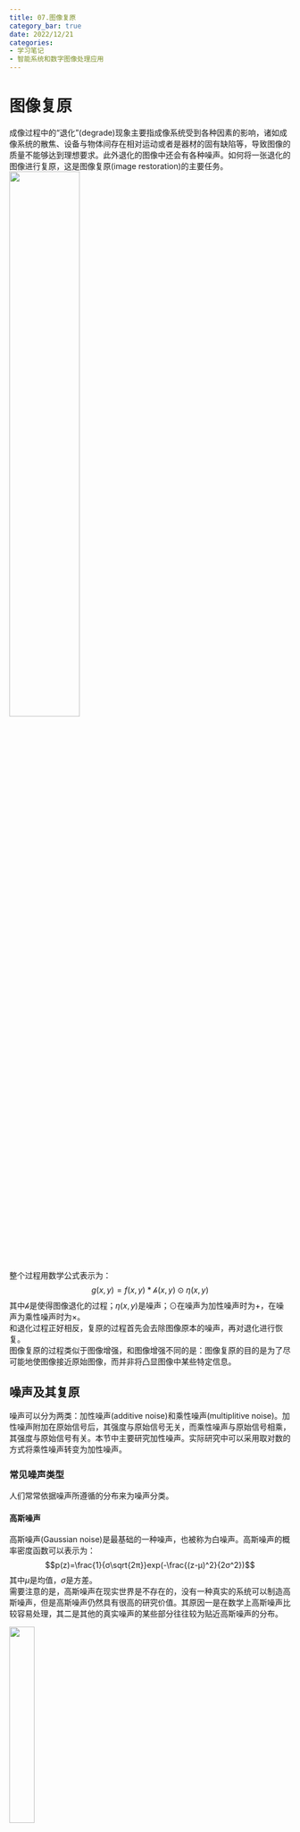 ```yaml
---
title: 07.图像复原
category_bar: true
date: 2022/12/21
categories: 
- 学习笔记
- 智能系统和数字图像处理应用
---
```

# 图像复原
成像过程中的“退化”(degrade)现象主要指成像系统受到各种因素的影响，诸如成像系统的散焦、设备与物体间存在相对运动或者是器材的固有缺陷等，导致图像的质量不能够达到理想要求。此外退化的图像中还会有各种噪声。如何将一张退化的图像进行复原，这是图像复原(image restoration)的主要任务。  
<img src= https://cdn.jsdelivr.net/gh/l61012345/Pic/img/20221221192158.png width=50%>  

整个过程用数学公式表示为：  
$$g(x,y)=f(x,y)*\mathcal{h}(x,y)⊙η(x,y)$$
其中$\mathcal{h}$是使得图像退化的过程；$η(x,y)$是噪声；$⊙$在噪声为加性噪声时为$+$，在噪声为乘性噪声时为$×$。  
和退化过程正好相反，复原的过程首先会去除图像原本的噪声，再对退化进行恢复。  
图像复原的过程类似于图像增强，和图像增强不同的是：图像复原的目的是为了尽可能地使图像接近原始图像，而并非将凸显图像中某些特定信息。  

## 噪声及其复原
噪声可以分为两类：加性噪声(additive noise)和乘性噪声(multiplitive noise)。加性噪声附加在原始信号后，其强度与原始信号无关，而乘性噪声与原始信号相乘，其强度与原始信号有关。本节中主要研究加性噪声。实际研究中可以采用取对数的方式将乘性噪声转变为加性噪声。  

### 常见噪声类型
人们常常依据噪声所遵循的分布来为噪声分类。  

#### 高斯噪声
高斯噪声(Gaussian noise)是最基础的一种噪声，也被称为白噪声。高斯噪声的概率密度函数可以表示为：  
$$p(z)=\frac{1}{σ\sqrt{2π}}exp(-\frac{(z-μ)^2}{2σ^2})$$
其中$μ$是均值，$σ$是方差。  
需要注意的是，高斯噪声在现实世界是不存在的，没有一种真实的系统可以制造高斯噪声，但是高斯噪声仍然具有很高的研究价值。其原因一是在数学上高斯噪声比较容易处理，其二是其他的真实噪声的某些部分往往较为贴近高斯噪声的分布。  

<img src= https://cdn.jsdelivr.net/gh/l61012345/Pic/img/20221221193639.png width=30%>

#### 瑞利噪声
瑞利噪声(Rayleigh noise)是一种真实存在的噪声，它主要存在于核磁共振图像和水下摄影图像中，其概率密度分布不对称。  
其概率密度函数为：  
$$p(z)=\begin{cases}
    \frac{2}{b}(z-a)exp(-\frac{(z-a)^2}{b}),z ≥a\\
    0,z<a
\end{cases}$$

<img src= https://cdn.jsdelivr.net/gh/l61012345/Pic/img/20221221194015.png width=30%>  

#### 椒盐噪声
椒盐噪声(salt and pepper noise)也称为脉冲噪声，是图像中经常见到的一种噪声，它是一种随机出现的白点或者黑点，可能是亮的区域有黑色像素或是在暗的区域有白色像素（或是两者皆有）。椒盐噪声的成因可能是影像讯号受到突如其来的强烈干扰而产生、类比数位转换器或位元传输错误等。例如失效的感应器导致像素值为最小值，饱和的感应器导致像素值为最大值。  
椒盐噪声会随机地将某些特定的像素值改变为另外一些像素值。  
<img src= https://cdn.jsdelivr.net/gh/l61012345/Pic/img/20221221194243.png width=30%>  

此外还有其他的常见噪声，比如伽马噪声和指数噪声，它们的概率分布及统计特性已经在课程《可靠性工程》中有过介绍，故在此省略。  
<img src= https://cdn.jsdelivr.net/gh/l61012345/Pic/img/20221221194327.png width=50%>  

### 噪声估计
下面来研究不同类型的噪声对图像的影响，下图显示了六种噪声（高斯噪声、瑞利噪声、伽马噪声、指数噪声、均匀噪声、椒盐噪声）对于同一张只包含三个像素值的图像在亮度直方图上的影响。  

<img src= https://cdn.jsdelivr.net/gh/l61012345/Pic/img/20221222131600.png width=50%>  
<img src= https://cdn.jsdelivr.net/gh/l61012345/Pic/img/20221222132119.png width=50%>  

观察上图可以发现，原图直方图的每一个冲激被延拓为以其为统计中心对应的噪声包络。  可以总结：**噪声对图像的的影响是将图像上每个像素对应的分布延拓到相邻的像素值，这个延拓的包络形状为该噪声概率密度分布函数**。  
因此，**通过观察图像对应直方图上像素值的包络可以判断出图像噪声的类型**。  

实际的图像包含的色彩/灰度相较于上面的例子中的原图更多，这种情况下，通常是截取图像中看起来颜色均匀的一部分，再通过分析其直方图的包络形状估计图像的噪声类型。  
<img src= https://cdn.jsdelivr.net/gh/l61012345/Pic/img/20221222161854.png width=70%>  

有一些噪声的概率分布函数较为近似，比如瑞利噪声和高斯噪声，这种情况下则使用两种概率模型对直方图的包络线进行拟合，再比较两者拟合结果的均方差，选择均方差较低的拟合方案。  

#### 噪声去除
噪声估计的目的是为了根据图像的噪声类型选择合适的滤波器以及滤波器合适的参数去除噪声（比如：高斯噪声-高斯滤波器，椒盐噪声-中值滤波器）。  
因此整个噪声去除的流程为：  
1. 估计噪声
2. 根据噪声选择合适的滤波器和滤波器类型
3. 噪声过滤

如果去除噪声后的照片$\hat{f}(x,y)$和原图（原图只添加了噪声）的差距仍然很大，那么可能的原因有两点：  
- 噪声估计过程中错误地估计的噪声的类型和噪声参数。  
- 使用了错误的滤波方法。  

## 退化及其复原
### 常见退化方式
#### 高斯模糊
高斯模糊即高斯滤波。虽然高斯模糊不存在于真实世界，但是许多真实的模糊可以被近似地看做高斯模糊进行处理。  

#### 运动模糊
运动模糊(motion blurring)是由于在相机曝光时间中被摄物体与相机发生相对运动而造成的模糊。运动模糊可以理解为多张被摄物体照片在曝光时间$T$上的时域叠加，每张被叠加的照片上被摄物体都有一小段位移。  
<img src= https://cdn.jsdelivr.net/gh/l61012345/Pic/img/20221222153634.png width=70%>  

运动模糊后的照片$g(x,y)$可以用数学表示为：  
$$g(x,y)=∫_0^Tf(x-x(t),y-y(t))dt$$

### 逆滤波
复原退化的其中一种方法是逆滤波(inverse filtering)。它的基本思路如下：  
经过除噪后的图像可以表示为：  
$$g(x,y)=f(x,y)*\mathcal{h}(x,y)$$
在频域中，卷积将变为乘法，更易于处理，因此对等式两边同时使用傅里叶变换：  
$$G(u,v)=F(u,v)*\mathcal{H}(u,v)$$
那么原图的频域表示为：  
$$F(u,v)=\frac{G(u,v)}{\mathcal{H}(u,v)}$$
因此，倘若能够正确估计退化函数$\mathcal{H}(u,v)$或者$h(x,y)$，那么图像就可以通过与退化函数相除，再进行傅里叶反变换被正确复原。  
逆滤波的难点是如何估计退化函数$\mathcal{H}$，通常情况是根据经验预测图像所经受的退化类型，但是也有可能原始图像本身就是一张退化图像，这种情况下退化函数难以被估计。  

### 维纳滤波
维纳滤波(Wiener filtering)是另一种复原退化的方法。其基本思想是将原图和复原图的均方差表达式最小化，并求出此时复原图像的值。  
原图和复原图的均方差表示为：  
$$MSE=E[(\hat{f}-f)^2]$$
根据期望的式子将其展开，并使用傅里叶变换转到频域，最后求导，得到$MSE$在频域上最小的复原图表达式为：   
$$\hat{F}(u,v)=G(u,v)\frac{\mathcal{H}^*(u,v)}{\mathcal{H}^2(u,v)+\frac{P_η}{P_f}}$$
其中$\mathcal{H}^*(u,v)$是$\mathcal{H}(u,v)$的共轭函数；$P_η$和$P_f$分别对应噪声$η$和原图$f$的功率谱密度，可以由维纳-辛钦定理计算得到。不过实际处理问题时由于$\frac{P_η}{P_f}$是一个常数，简记为$K$，通常不会计算这两者的功率谱密度，而是尝试如下式子：  
$$\hat{F}(u,v)=G(u,v)\frac{\mathcal{H}^*(u,v)}{\mathcal{H}^2(u,v)+K}$$
$$\hat{f}(x,y)=F^{-1}[\hat{F}(u,v)]$$
为$K$设置一个范围，然后不断地尝试不同的$K$值，观察$\hat{f}(x,y)$的清晰程度来复原图片。  
下图展示了使用逆滤波法(下图第二列左图)和维纳滤波（下图第二列右图）分别复原的具有高斯模糊的图像：  
<img src= https://cdn.jsdelivr.net/gh/l61012345/Pic/img/20221222155341.png width=50%>  

下图展示了使用逆滤波法(下图第二列)和维纳滤波（下图第三列）分别复原的具有运动模糊的图像：  
<img src= https://cdn.jsdelivr.net/gh/l61012345/Pic/img/20221222155054.png width=50%>  

可以发现维纳滤波的效果要比逆滤波法更好，同时倘若可以对图像进行降噪处理(上图第二行和第三行)，那么两种滤波方法的效果都会得到提升。  

